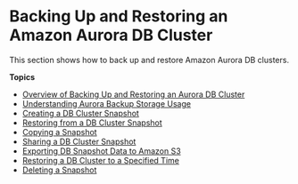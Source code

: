 # Backing Up and Restoring an Amazon Aurora DB Cluster<a name="BackupRestoreAurora"></a>

This section shows how to back up and restore Amazon Aurora DB clusters\. 

**Topics**
+ [Overview of Backing Up and Restoring an Aurora DB Cluster](Aurora.Managing.Backups.md)
+ [Understanding Aurora Backup Storage Usage](aurora-storage-backup.md)
+ [Creating a DB Cluster Snapshot](USER_CreateSnapshotCluster.md)
+ [Restoring from a DB Cluster Snapshot](USER_RestoreFromSnapshot.md)
+ [Copying a Snapshot](USER_CopySnapshot.md)
+ [Sharing a DB Cluster Snapshot](USER_ShareSnapshot.md)
+ [Exporting DB Snapshot Data to Amazon S3](USER_ExportSnapshot.md)
+ [Restoring a DB Cluster to a Specified Time](USER_PIT.md)
+ [Deleting a Snapshot](USER_DeleteSnapshot.md)